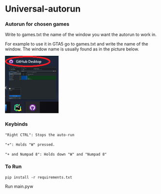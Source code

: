 # **Universal-autorun**

### Autorun for chosen games

 Write to games.txt the name of the window you want the autorun to work in.

For example to use it in GTA5 go to games.txt and write the name of the window.
The window name is usually found as in the picture below.

![image showing what the name of the window is](window_name.png)

### **Keybinds**

    "Right CTRL": Stops the auto-run

    "+": Holds "W" pressed.

    "+ and Numpad 8": Holds down "W" and "Numpad 8"



### **To Run**

`pip install -r requirements.txt`

Run main.pyw